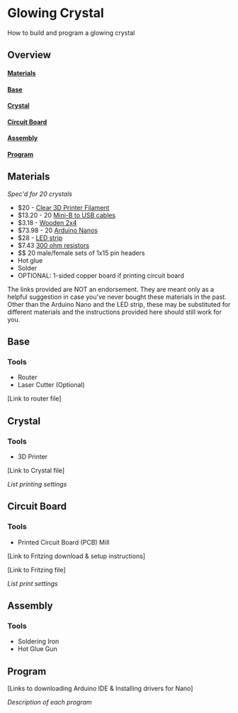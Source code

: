 # Glowing Crystal
How to build and program a glowing crystal


## Overview
#### [Materials](https://github.com/clineci/glowing-crystal#materials-1)
#### [Base](https://github.com/clineci/glowing-crystal#base-1)
#### [Crystal](https://github.com/clineci/glowing-crystal#crystal-1)
#### [Circuit Board](https://github.com/clineci/glowing-crystal#circuit-board-1)
#### [Assembly](https://github.com/clineci/glowing-crystal#assembly-1)
#### [Program](https://github.com/clineci/glowing-crystal#program-1)


## Materials
*Spec'd for 20 crystals*

* $20 - [Clear 3D Printer Filament](https://www.monoprice.com/product?p_id=11548)
* $13.20 - 20 [Mini-B to USB cables](https://www.monoprice.com/product?p_id=3896)
* $3.18 - [Wooden 2x4](http://www.homedepot.com/p/2-in-x-4-in-x-96-in-Premium-Kiln-Dried-Whitewood-Stud-161640/202091220)
* $73.98 - 20 [Arduino Nanos](https://smile.amazon.com/Longruner-ATmega328P-Controller-Module-Arduino/dp/B01MSYWE6B/ref=sr_1_9?ie=UTF8&qid=1507757932&sr=8-9&keywords=Arduino+Nano)
* $28 - [LED strip](https://smile.amazon.com/gp/product/B071KKSTDZ/ref=s9_acsd_hps_bw_c_x_3_w)
* $7.43 [300 ohm resistors](https://www.amazon.com/Through-0-25W-Tolerance-Resistor-300Pcs/dp/B00RECN1KI/ref=sr_1_1?ie=UTF8&qid=1537136916&sr=8-1&keywords=300+ohm+resistors)
* $$ 20 male/female sets of 1x15 pin headers
* Hot glue
* Solder
* OPTIONAL: 1-sided copper board if printing circuit board

The links provided are NOT an endorsement. They are meant only as a helpful
suggestion in case you've never bought these materials in the past. Other than
the Arduino Nano and the LED strip, these may be substituted for different materials and the
instructions provided here should still work for you.


## Base
### Tools
* Router
* Laser Cutter (Optional)

[Link to router file]


## Crystal
### Tools
* 3D Printer

[Link to Crystal file]

*List printing settings*


## Circuit Board
### Tools
* Printed Circuit Board (PCB) Mill

[Link to Fritzing download & setup instructions]

[Link to Fritzing file]

*List print settings*


## Assembly
### Tools
* Soldering Iron
* Hot Glue Gun


## Program
[Links to downloading Arduino IDE & Installing drivers for Nano]

*Description of each program*
